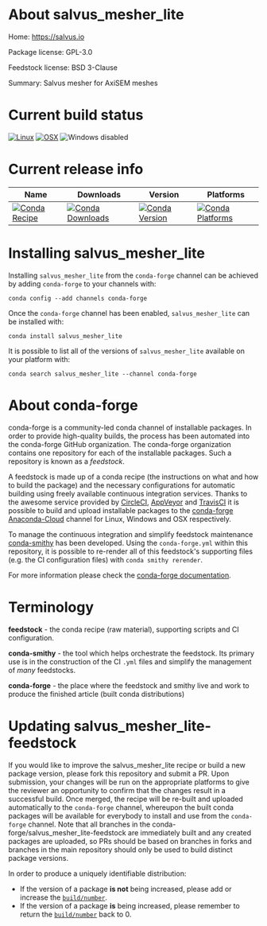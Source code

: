 About salvus_mesher_lite
========================

Home: https://salvus.io

Package license: GPL-3.0

Feedstock license: BSD 3-Clause

Summary: Salvus mesher for AxiSEM meshes



Current build status
====================

[![Linux](https://img.shields.io/circleci/project/github/conda-forge/salvus_mesher_lite-feedstock/master.svg?label=Linux)](https://circleci.com/gh/conda-forge/salvus_mesher_lite-feedstock)
[![OSX](https://img.shields.io/travis/conda-forge/salvus_mesher_lite-feedstock/master.svg?label=macOS)](https://travis-ci.org/conda-forge/salvus_mesher_lite-feedstock)
![Windows disabled](https://img.shields.io/badge/Windows-disabled-lightgrey.svg)

Current release info
====================

| Name | Downloads | Version | Platforms |
| --- | --- | --- | --- |
| [![Conda Recipe](https://img.shields.io/badge/recipe-salvus_mesher_lite-green.svg)](https://anaconda.org/conda-forge/salvus_mesher_lite) | [![Conda Downloads](https://img.shields.io/conda/dn/conda-forge/salvus_mesher_lite.svg)](https://anaconda.org/conda-forge/salvus_mesher_lite) | [![Conda Version](https://img.shields.io/conda/vn/conda-forge/salvus_mesher_lite.svg)](https://anaconda.org/conda-forge/salvus_mesher_lite) | [![Conda Platforms](https://img.shields.io/conda/pn/conda-forge/salvus_mesher_lite.svg)](https://anaconda.org/conda-forge/salvus_mesher_lite) |

Installing salvus_mesher_lite
=============================

Installing `salvus_mesher_lite` from the `conda-forge` channel can be achieved by adding `conda-forge` to your channels with:

```
conda config --add channels conda-forge
```

Once the `conda-forge` channel has been enabled, `salvus_mesher_lite` can be installed with:

```
conda install salvus_mesher_lite
```

It is possible to list all of the versions of `salvus_mesher_lite` available on your platform with:

```
conda search salvus_mesher_lite --channel conda-forge
```


About conda-forge
=================

conda-forge is a community-led conda channel of installable packages.
In order to provide high-quality builds, the process has been automated into the
conda-forge GitHub organization. The conda-forge organization contains one repository
for each of the installable packages. Such a repository is known as a *feedstock*.

A feedstock is made up of a conda recipe (the instructions on what and how to build
the package) and the necessary configurations for automatic building using freely
available continuous integration services. Thanks to the awesome service provided by
[CircleCI](https://circleci.com/), [AppVeyor](https://www.appveyor.com/)
and [TravisCI](https://travis-ci.org/) it is possible to build and upload installable
packages to the [conda-forge](https://anaconda.org/conda-forge)
[Anaconda-Cloud](https://anaconda.org/) channel for Linux, Windows and OSX respectively.

To manage the continuous integration and simplify feedstock maintenance
[conda-smithy](https://github.com/conda-forge/conda-smithy) has been developed.
Using the ``conda-forge.yml`` within this repository, it is possible to re-render all of
this feedstock's supporting files (e.g. the CI configuration files) with ``conda smithy rerender``.

For more information please check the [conda-forge documentation](https://conda-forge.org/docs/).

Terminology
===========

**feedstock** - the conda recipe (raw material), supporting scripts and CI configuration.

**conda-smithy** - the tool which helps orchestrate the feedstock.
                   Its primary use is in the construction of the CI ``.yml`` files
                   and simplify the management of *many* feedstocks.

**conda-forge** - the place where the feedstock and smithy live and work to
                  produce the finished article (built conda distributions)


Updating salvus_mesher_lite-feedstock
=====================================

If you would like to improve the salvus_mesher_lite recipe or build a new
package version, please fork this repository and submit a PR. Upon submission,
your changes will be run on the appropriate platforms to give the reviewer an
opportunity to confirm that the changes result in a successful build. Once
merged, the recipe will be re-built and uploaded automatically to the
`conda-forge` channel, whereupon the built conda packages will be available for
everybody to install and use from the `conda-forge` channel.
Note that all branches in the conda-forge/salvus_mesher_lite-feedstock are
immediately built and any created packages are uploaded, so PRs should be based
on branches in forks and branches in the main repository should only be used to
build distinct package versions.

In order to produce a uniquely identifiable distribution:
 * If the version of a package **is not** being increased, please add or increase
   the [``build/number``](https://conda.io/docs/user-guide/tasks/build-packages/define-metadata.html#build-number-and-string).
 * If the version of a package **is** being increased, please remember to return
   the [``build/number``](https://conda.io/docs/user-guide/tasks/build-packages/define-metadata.html#build-number-and-string)
   back to 0.
